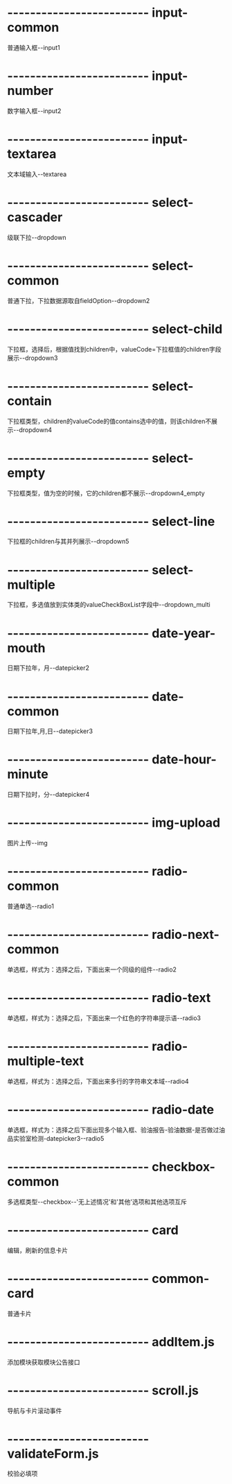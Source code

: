 # ------------------------- input-common
  普通输入框--input1

# ------------------------- input-number
  数字输入框--input2

# ------------------------- input-textarea
  文本域输入--textarea

# ------------------------- select-cascader 
  级联下拉--dropdown

# ------------------------- select-common
  普通下拉，下拉数据源取自fieldOption--dropdown2

# ------------------------- select-child
  下拉框，选择后，根据值找到children中，valueCode=下拉框值的children字段展示--dropdown3

# ------------------------- select-contain
  下拉框类型，children的valueCode的值contains选中的值，则该children不展示--dropdown4

# ------------------------- select-empty
  下拉框类型，值为空的时候，它的children都不展示--dropdown4_empty

# ------------------------- select-line
  下拉框的children与其并列展示--dropdown5

# ------------------------- select-multiple
  下拉框，多选值放到实体类的valueCheckBoxList字段中--dropdown_multi

# ------------------------- date-year-mouth
  日期下拉年，月--datepicker2

# ------------------------- date-common
  日期下拉年,月,日--datepicker3

# ------------------------- date-hour-minute
  日期下拉时，分--datepicker4

# ------------------------- img-upload
  图片上传--img

# ------------------------- radio-common
  普通单选--radio1

# ------------------------- radio-next-common
  单选框，样式为：选择之后，下面出来一个同级的组件--radio2

# ------------------------- radio-text
  单选框，样式为：选择之后，下面出来一个红色的字符串提示语--radio3

# ------------------------- radio-multiple-text
  单选框，样式为：选择之后，下面出来多行的字符串文本域--radio4

# ------------------------- radio-date
  单选框，样式为：选择之后下面出现多个输入框、验油报告-验油数据-是否做过油品实验室检测-datepicker3--radio5

# ------------------------- checkbox-common
  多选框类型--checkbox--'无上述情况'和'其他'选项和其他选项互斥

# ------------------------- card
  编辑，刷新的信息卡片

# ------------------------- common-card
  普通卡片

# ------------------------- addItem.js
  添加模块获取模块公告接口

# ------------------------- scroll.js
  导航与卡片滚动事件

# ------------------------- validateForm.js
  校验必填项




